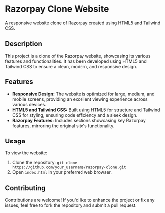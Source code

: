 # Razorpay Clone Website

A responsive website clone of Razorpay created using HTML5 and Tailwind CSS.

## Description

This project is a clone of the Razorpay website, showcasing its various features and functionalities. It has been developed using HTML5 and Tailwind CSS to ensure a clean, modern, and responsive design.

## Features

- **Responsive Design:** The website is optimized for large, medium, and mobile screens, providing an excellent viewing experience across various devices.
- **HTML5 and Tailwind CSS:** Built using HTML5 for structure and Tailwind CSS for styling, ensuring code efficiency and a sleek design.
- **Razorpay Features:** Includes sections showcasing key Razorpay features, mirroring the original site's functionality.


## Usage

To view the website:

1. Clone the repository: `git clone https://github.com/your_username/razorpay-clone.git`
2. Open `index.html` in your preferred web browser.

## Contributing

Contributions are welcome! If you'd like to enhance the project or fix any issues, feel free to fork the repository and submit a pull request.

